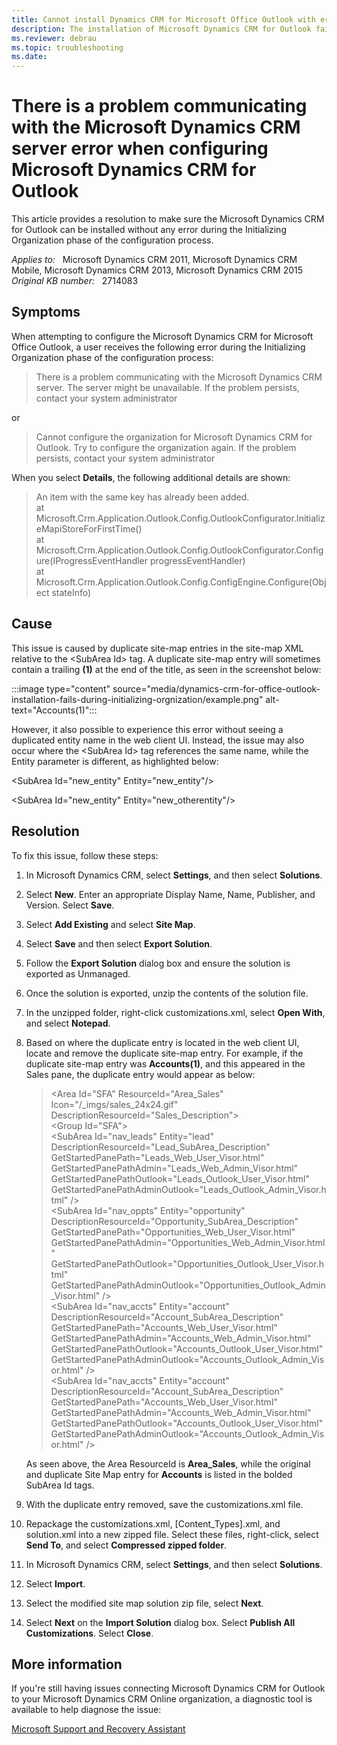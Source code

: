 ```yaml
---
title: Cannot install Dynamics CRM for Microsoft Office Outlook with error
description: The installation of Microsoft Dynamics CRM for Outlook fails during the Initializing Organization phase of the configuration process. Provides a resolution.
ms.reviewer: debrau
ms.topic: troubleshooting
ms.date: 
---
```

# There is a problem communicating with the Microsoft Dynamics CRM server error when configuring Microsoft Dynamics CRM for Outlook

This article provides a resolution to make sure the Microsoft Dynamics CRM for Outlook can be installed without any error during the Initializing Organization phase of the configuration process.

_Applies to:_ &nbsp; Microsoft Dynamics CRM 2011, Microsoft Dynamics CRM Mobile, Microsoft Dynamics CRM 2013, Microsoft Dynamics CRM 2015  
_Original KB number:_ &nbsp; 2714083

## Symptoms

When attempting to configure the Microsoft Dynamics CRM for Microsoft Office Outlook, a user receives the following error during the Initializing Organization phase of the configuration process:

> There is a problem communicating with the Microsoft Dynamics CRM server. The server might be unavailable. If the problem persists, contact your system administrator

or

> Cannot configure the organization for Microsoft Dynamics CRM for Outlook. Try to configure the organization again. If the problem persists, contact your system administrator

When you select **Details**, the following additional details are shown:

> An item with the same key has already been added.  
at Microsoft.Crm.Application.Outlook.Config.OutlookConfigurator.InitializeMapiStoreForFirstTime()  
at Microsoft.Crm.Application.Outlook.Config.OutlookConfigurator.Configure(IProgressEventHandler progressEventHandler)  
at Microsoft.Crm.Application.Outlook.Config.ConfigEngine.Configure(Object stateInfo)

## Cause

This issue is caused by duplicate site-map entries in the site-map XML relative to the \<SubArea Id> tag. A duplicate site-map entry will sometimes contain a trailing **(1)** at the end of the title, as seen in the screenshot below:

:::image type="content" source="media/dynamics-crm-for-office-outlook-installation-fails-during-initializing-orgnization/example.png" alt-text="Accounts(1)":::

However, it also possible to experience this error without seeing a duplicated entity name in the web client UI. Instead, the issue may also occur where the \<SubArea Id> tag references the same name, while the Entity parameter is different, as highlighted below:

\<SubArea Id="new_entity" Entity="new_entity"/>

\<SubArea Id="new_entity" Entity="new_otherentity"/>

## Resolution

To fix this issue, follow these steps:

1. In Microsoft Dynamics CRM, select **Settings**, and then select **Solutions**.
2. Select **New**. Enter an appropriate Display Name, Name, Publisher, and Version. Select **Save**.
3. Select **Add Existing** and select **Site Map**.
4. Select **Save** and then select **Export Solution**.
5. Follow the **Export Solution** dialog box and ensure the solution is exported as Unmanaged.
6. Once the solution is exported, unzip the contents of the solution file.
7. In the unzipped folder, right-click customizations.xml, select **Open With**, and select **Notepad**.
8. Based on where the duplicate entry is located in the web client UI, locate and remove the duplicate site-map entry. For example, if the duplicate site-map entry was **Accounts(1)**, and this appeared in the Sales pane, the duplicate entry would appear as below:

    > \<Area Id="SFA" ResourceId="Area_Sales" Icon="/_imgs/sales_24x24.gif" DescriptionResourceId="Sales_Description">  
    > \<Group Id="SFA">  
    > \<SubArea Id="nav_leads" Entity="lead" DescriptionResourceId="Lead_SubArea_Description"  
    > GetStartedPanePath="Leads_Web_User_Visor.html" GetStartedPanePathAdmin="Leads_Web_Admin_Visor.html"  
    > GetStartedPanePathOutlook="Leads_Outlook_User_Visor.html"  
    > GetStartedPanePathAdminOutlook="Leads_Outlook_Admin_Visor.html" />  
    > \<SubArea Id="nav_oppts" Entity="opportunity" DescriptionResourceId="Opportunity_SubArea_Description"  
    > GetStartedPanePath="Opportunities_Web_User_Visor.html" GetStartedPanePathAdmin="Opportunities_Web_Admin_Visor.html"  
    > GetStartedPanePathOutlook="Opportunities_Outlook_User_Visor.html" GetStartedPanePathAdminOutlook="Opportunities_Outlook_Admin_Visor.html" />  
    > \<SubArea Id="nav_accts" Entity="account" DescriptionResourceId="Account_SubArea_Description"  
    > GetStartedPanePath="Accounts_Web_User_Visor.html" GetStartedPanePathAdmin="Accounts_Web_Admin_Visor.html"  
    > GetStartedPanePathOutlook="Accounts_Outlook_User_Visor.html"  
    > GetStartedPanePathAdminOutlook="Accounts_Outlook_Admin_Visor.html" />  
    > \<SubArea Id="nav_accts" Entity="account" DescriptionResourceId="Account_SubArea_Description" GetStartedPanePath="Accounts_Web_User_Visor.html"  
    > GetStartedPanePathAdmin="Accounts_Web_Admin_Visor.html"  
    > GetStartedPanePathOutlook="Accounts_Outlook_User_Visor.html"  
    > GetStartedPanePathAdminOutlook="Accounts_Outlook_Admin_Visor.html" />

    As seen above, the Area ResourceId is **Area_Sales**, while the original and duplicate Site Map entry for **Accounts** is listed in the bolded SubArea Id tags.

9. With the duplicate entry removed, save the customizations.xml file.
10. Repackage the customizations.xml, [Content_Types].xml, and solution.xml into a new zipped file. Select these files, right-click, select **Send To**, and select **Compressed zipped folder**.
11. In Microsoft Dynamics CRM, select **Settings**, and then select **Solutions**.
12. Select **Import**.
13. Select the modified site map solution zip file, select **Next**.
14. Select **Next** on the **Import Solution** dialog box. Select **Publish All Customizations**. Select **Close**.

## More information

If you're still having issues connecting Microsoft Dynamics CRM for Outlook to your Microsoft Dynamics CRM Online organization, a diagnostic tool is available to help diagnose the issue:

[Microsoft Support and Recovery Assistant](https://support.microsoft.com/office/about-the-microsoft-support-and-recovery-assistant-e90bb691-c2a7-4697-a94f-88836856c72f?ui=en-us&rs=en-us&ad=us#/Download?env=Prod&referralSite=CRMOCConfigKB)
